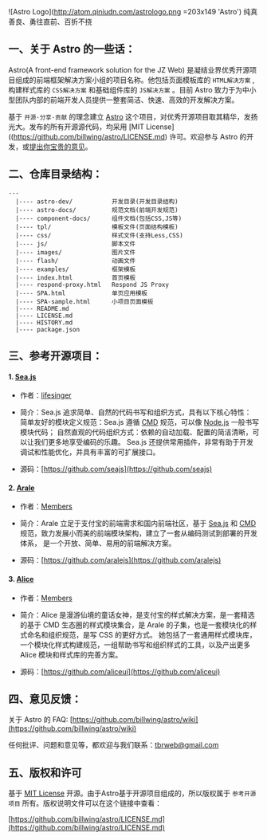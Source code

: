 ![Astro Logo](http://atom.qiniudn.com/astrologo.png =203x149 'Astro')
<span style="font-size:14px;">纯真善良、勇往直前、百折不挠</span>

## 一、关于 Astro 的一些话：

Astro(A front-end framework solution for the JZ Web) 是凝结业界优秀开源项目组成的前端框架解决方案小组的项目名称。他包括页面模板库的 `HTML解决方案` ,构建样式库的 `CSS解决方案` 和基础组件库的 `JS解决方案` 。目前 Astro 致力于为中小型团队内部的前端开发人员提供一整套简洁、快速、高效的开发解决方案。

基于 `开源·分享·贡献` 的理念建立 [Astro](https://github.com/billwing/astro 'Astro') 这个项目，对优秀开源项目取其精华，发扬光大。发布的所有开源源代码，均采用 [MIT License]((https://github.com/billwing/astro/LICENSE.md) 许可。欢迎参与 Astro 的开发，或[提出你宝贵的意见](mailto:tbrweb@gmail.com 'tbrweb@gmail.com')。

## 二、仓库目录结构：

``` 
---
  |---- astro-dev/           开发目录(开发目录结构)
  |---- astro-docs/          规范文档(前端开发规范)
  |---- component-docs/      组件文档(包括CSS,JS等)
  |---- tpl/                 模板文件(页面结构模板)
  |---- css/                 样式文件(支持Less,CSS)
  |---- js/                  脚本文件
  |---- images/              图片文件
  |---- flash/               动画文件
  |---- examples/            框架模板
  |---- index.html           首页模板
  |---- respond-proxy.html   Respond JS Proxy
  |---- SPA.html             单页应用模板
  |---- SPA-sample.html      小项目页面模板
  |---- README.md			 
  |---- LICENSE.md
  |---- HISTORY.md
  |---- package.json
```

## 三、参考开源项目：

#### 1. [Sea.js](http://seajs.org/ 'A Module Loader for the Web')
* 作者：[lifesinger](https://github.com/lifesinger)

* 简介：Sea.js 追求简单、自然的代码书写和组织方式，具有以下核心特性：
简单友好的模块定义规范：Sea.js 遵循 [CMD](https://github.com/cmdjs/specification/blob/master/draft/module.md) 规范，可以像 [Node.js](http://nodejs.org/) 一般书写模块代码；
自然直观的代码组织方式：依赖的自动加载、配置的简洁清晰，可以让我们更多地享受编码的乐趣。
Sea.js 还提供常用插件，非常有助于开发调试和性能优化，并具有丰富的可扩展接口。

* 源码：[https://github.com/seajs](https://github.com/seajs)

#### 2. [Arale](http://aralejs.org/ '随心构建互联网应用')
* 作者：[Members](https://github.com/orgs/aralejs/members)

* 简介：Arale 立足于支付宝的前端需求和国内前端社区，基于 [Sea.js](http://seajs.org/) 和 [CMD](https://github.com/seajs/seajs/issues/242) 规范，致力发展小而美的前端模块架构，建立了一套从编码测试到部署的开发体系， 是一个开放、简单、易用的前端解决方案。

* 源码：[https://github.com/aralejs](https://github.com/aralejs)

#### 3. [Alice](http://aliceui.org/ '写样式的更好方式')
* 作者：[Members](https://github.com/orgs/aliceui/members)

* 简介：Alice 是漫游仙境的童话女神，是支付宝的样式解决方案，是一套精选的基于 CMD 生态圈的样式模块集合，是 Arale 的子集，也是一套模块化的样式命名和组织规范，是写 CSS 的更好方式。
她包括了一套通用样式模块库，一个模块化样式构建规范，一组帮助书写和组织样式的工具，以及产出更多 Alice 模块和样式库的完善方案。

* 源码：[https://github.com/aliceui](https://github.com/aliceui)
 
## 四、意见反馈：

关于 Astro 的 FAQ: [https://github.com/billwing/astro/wiki](https://github.com/billwing/astro/wiki)

任何批评、问题和意见等，都欢迎与我们联系：[tbrweb@gmail.com](mailto:tbrweb@gmail.com)

## 五、版权和许可

基于 [MIT License](http://en.wikipedia.org/wiki/MIT_License "WikiPedia 中关于 MIT License 的描述") 开源。由于Astro基于开源项目组成的，所以版权属于 `参考开源项目` 所有。版权说明文件可以在这个链接中查看：

[https://github.com/billwing/astro/LICENSE.md](https://github.com/billwing/astro/LICENSE.md)
